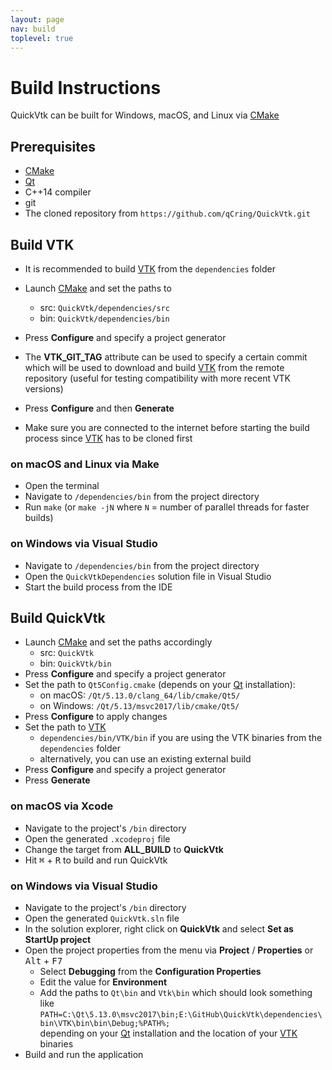 ```yaml
---
layout: page
nav: build
toplevel: true
---
```


# Build Instructions
QuickVtk can be built for Windows, macOS, and Linux via [CMake](https://cmake.org/)

## Prerequisites
- [CMake](https://cmake.org/)
- [Qt](https://www.qt.io/)
- C++14 compiler
- git
- The cloned repository from `https://github.com/qCring/QuickVtk.git`

## Build VTK
- It is recommended to build [VTK](https://vtk.org/) from the `dependencies` folder
- Launch [CMake](https://cmake.org/) and set the paths to
  - src: `QuickVtk/dependencies/src`
  - bin: `QuickVtk/dependencies/bin`

- Press **Configure** and specify a project generator
- The **VTK_GIT_TAG** attribute can be used to specify a certain commit which will be used to download and build [VTK](https://vtk.org/) from the remote repository (useful for testing compatibility with more recent VTK versions)
- Press **Configure** and then **Generate**
- Make sure you are connected to the internet before starting the build process since [VTK](https://vtk.org/) has to be cloned first

### on macOS and Linux via Make
- Open the terminal
- Navigate to `/dependencies/bin` from the project directory
- Run `make` (or `make -jN` where `N` = number of parallel threads for faster builds)

### on Windows via Visual Studio
- Navigate to `/dependencies/bin` from the project directory
- Open the `QuickVtkDependencies` solution file in Visual Studio
- Start the build process from the IDE

## Build QuickVtk
- Launch [CMake](https://cmake.org/) and set the paths accordingly
  - src: `QuickVtk`
  - bin: `QuickVtk/bin`
- Press **Configure** and specify a project generator
- Set the path to `Qt5Config.cmake` (depends on your [Qt](https://www.qt.io/) installation):
  - on macOS: `/Qt/5.13.0/clang_64/lib/cmake/Qt5/`
  - on Windows: `/Qt/5.13/msvc2017/lib/cmake/Qt5/`
- Press **Configure** to apply changes
- Set the path to [VTK](https://vtk.org/)
  - `dependencies/bin/VTK/bin` if you are using the VTK binaries from the `dependencies` folder
  - alternatively, you can use an existing external build
- Press **Configure** and specify a project generator
- Press **Generate**

### on macOS via Xcode
- Navigate to the project's `/bin` directory
- Open the generated `.xcodeproj` file
- Change the target from **ALL_BUILD** to **QuickVtk**
- Hit <kbd>⌘</kbd> + <kbd>R</kbd> to build and run QuickVtk

### on Windows via Visual Studio
- Navigate to the project's `/bin` directory
- Open the generated `QuickVtk.sln` file
- In the solution explorer, right click on **QuickVtk** and select **Set as StartUp project**
- Open the project properties from the menu via **Project** / **Properties** or <kbd>Alt</kbd> + <kbd>F7</kbd>
  - Select **Debugging** from the **Configuration Properties**
  - Edit the value for **Environment**
  - Add the paths to `Qt\bin` and `Vtk\bin` which should look something like   
    `PATH=C:\Qt\5.13.0\msvc2017\bin;E:\GitHub\QuickVtk\dependencies\bin\VTK\bin\bin\Debug;%PATH%;`   
    depending on your [Qt](https://www.qt.io/) installation and the location of your [VTK](https://vtk.org/) binaries
- Build and run the application
